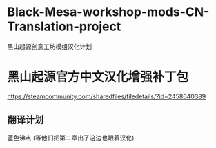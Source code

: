 # Black-Mesa-workshop-mods-CN-Translation-project

黑山起源创意工坊模组汉化计划

# 黑山起源官方中文汉化增强补丁包

https://steamcommunity.com/sharedfiles/filedetails/?id=2458640389

## 翻译计划

蓝色沸点 (等他们把第二章出了这边也跟着汉化)

